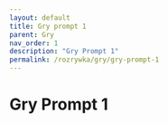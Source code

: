 ```yaml
---
layout: default
title: Gry prompt 1
parent: Gry
nav_order: 1
description: "Gry Prompt 1"
permalink: /rozrywka/gry/gry-prompt-1
---
```


# Gry Prompt 1